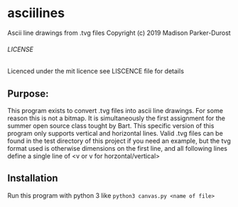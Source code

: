 # asciilines
Ascii line drawings from .tvg files
Copyright (c) 2019 Madison Parker-Durost
###### LICENSE
Licenced under the mit licence see LISCENCE file for details
## Purpose:
This program exists to convert .tvg files into ascii line drawings. For some reason this is not a bitmap. It is simultaneously the first assignment for the summer open source class tought by Bart.
This specific version of this program only supports vertical and horizontal lines. Valid .tvg files can be found in the test directory of this project if you need an example, but the tvg format used is otherwise dimensions on the first line, and all following lines define a single line of <character> <horizontal position> <vertical position> <v or v for horzontal/vertical> <length>
## Installation 
Run this program with python 3 like ```python3 canvas.py <name of file>```

